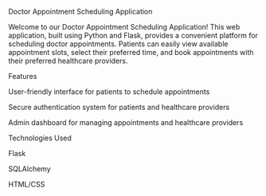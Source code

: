 

Doctor Appointment Scheduling Application

Welcome to our Doctor Appointment Scheduling Application! This web application, built using Python and Flask, provides a convenient platform for scheduling doctor appointments. Patients can easily view available appointment slots, select their preferred time, and book appointments with their preferred healthcare providers.


Features

User-friendly interface for patients to schedule appointments

Secure authentication system for patients and healthcare providers

Admin dashboard for managing appointments and healthcare providers




Technologies Used

Flask

SQLAlchemy

HTML/CSS

